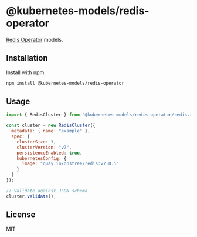 # @kubernetes-models/redis-operator

[Redis Operator](https://ot-container-kit.github.io/redis-operator/) models.

## Installation

Install with npm.

```sh
npm install @kubernetes-models/redis-operator
```

## Usage

```js
import { RedisCluster } from "@kubernetes-models/redis-operator/redis.redis.opstreelabs.in/v1beta1/RedisCluster";

const cluster = new RedisCluster({
  metadata: { name: "example" },
  spec: {
    clusterSize: 3,
    clusterVersion: "v7",
    persistenceEnabled: true,
    kubernetesConfig: {
      image: "quay.io/opstree/redis:v7.0.5"
    }
  }
});

// Validate against JSON schema
cluster.validate();
```

## License

MIT
